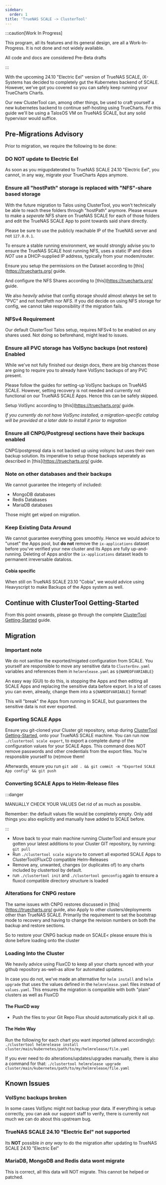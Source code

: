 ```yaml
---
sidebar:
  order: 1
title: 'TrueNAS SCALE -> ClusterTool'
---
```


:::caution[Work In Progress]

This program, all its features and its general design, are all a Work-In-Progress. It is not done and not widely available.

All code and docs are considered Pre-Beta drafts

:::

With the upcoming 24.10 "Electric Eel" version of TrueNAS SCALE, iX-Systems has decided to completely gut the Kubernetes backend of SCALE. However, we've got you covered so you can safely keep running your TrueCharts Charts.

Our new ClusterTool can, among other things, be used to craft yourself a new kubernetes backend to continue self-hosting using TrueCharts. For this guide we'll be using a TalosOS VM on TrueNAS SCALE, but any solid hypervisor would suffice.

## Pre-Migrations Advisory

Prior to migration, we require the following to be done:

### **DO NOT** update to Electric Eel

As soon as you migupdaterated to TrueNAS SCALE 24.10 "Electric Eel", you cannot, in any way, migrate your TrueCharts Apps anymore.

### Ensure all "hostPath" storage is replaced with "NFS"-share based storage

With the future migration to Talos using ClusterTool, you won't technically be able to reach these folders through "hostPath" anymore.
Please ensure to make a *seperate* NFS share on TrueNAS SCALE for each of those folders and edit the TrueNAS SCALE App to point towards said share directly.

Please be sure to use the publicly reachable IP of the TrueNAS server and not `127.0.0.1`.

To ensure a stable running environment, we would strongly advise you to ensure the TrueNAS SCALE host running NFS, uses a static IP and does *NOT* use a DHCP-supplied IP address, typically from your modem/router.

Ensure you setup the permissions on the Dataset according to [this](https://truecharts.org/ guide.

And configure the NFS Shares according to [this](https://truecharts.org/ guide.


We  also *heavily* advise that config storage should almost *always* be set to "PVC" and not *hostPath* nor *NFS*.  If you did decide on using NFS storage for config, we cannot take responsibility if the migration fails.

### NFSv4 Requirement

Our default ClusterTool Talos setup, requires NFSv4 to be enabled on any shares used.
Not doing so beforehand, might lead to issues.

### Ensure all PVC storage has VolSync backups (not restore) Enabled

While we've not fully finished our design docs, there are big chances those are going to require you to already have VolSync backups of any PVC present.

Please follow the guides for setting-up VolSync backups on TrueNAS SCALE. However, setting recovery is not needed and currently not functional on our TrueNAS SCALE Apps. Hence this can be safely skipped.

Setup VolSync according to [this](https://truecharts.org/ guide.

*If you currently do not have VolSync installed, a migration-specific catalog will be provided at a later date to install it prior to migration*

### Ensure all CNPG/Postgresql sections have their backups **enabled**

CNPG/postgresql data is not backed up using volsync but uses their own backup solution.
Its imperative to setup those backups seperately as described in [this](https://truecharts.org/ guide.

### Note on other databases and their backups

We cannot guarantee the integerty of included:
- MongoDB databases
- Redis Databases
- MariaDB databases

Those might get wiped on migration.

### Keep Existing Data Around

We cannot guarantee everything goes smoothly. Hence we would advice to "unset" the Apps pool, but **do not** remove the `ix-applications` dataset before you've verified your new cluster and its Apps are fully up-and-running. Deleting of Apps and/or the `ix-applications` dataset leads to permanent irreversable dataloss.

#### Cobia specific

When still on TrueNAS SCALE 23.10 "Cobia", we would advice using Heavyscript to make Backups of the Apps system as well.


## Continue with ClusterTool Getting-Started

From this point onwards, please go through the complete [ClusterTool Getting-Started](/clustertool/getting-started) guide.

## Migration

### Important note

We do not sanitise the exported/migated configuration from SCALE.
You yourself are responsible to move any sensitive data to `ClusterEnv.yaml` variables and references them in `helmrelease.yaml` as `${NAMEOFVARIABLE}`

An easy way (GUI) to do this, is stopping the Apps and then editing all SCALE Apps and replacing the sensitive data before export.
In a lot of cases you can even, already, change them into a `${NAMEOFVARIABLE}` format!

This will "break" the Apps from running in SCALE, but guarantees the sensitive data is not ever exported.

### Exporting SCALE Apps

Ensure you git-cloned your Cluster git repository, setup during [ClusterTool Getting-Started](/clustertool/getting-started), onto your TrueNAS SCALE machine.
You can run now `./clustertool scale export`, to export a complete dump of the configuration values for your SCALE Apps.
This command does NOT remove passwords and other credentials from the export files. You're responsible yourself to (re)move them!

Afterwards, ensure you run `git add . && git commit -m "Exported SCALE App config" && git push`

### Converting SCALE Apps to Helm-Release files

:::danger

MANUALLY CHECK YOUR VALUES
Get rid of as much as possible.

Remember: the default values file would be completely empty.
Only add things you also explicitly and manually have added to SCALE before.

:::

- Move back to your main machine running ClusterTool and ensure your gotten your latest additions to your Cluster GIT repository, by running: `git pull`
- Run `./clustertool scale migrate` to convert all exported SCALE Apps to ClusterTool/FluxCD compatible Helm-Releases
- Remove any, unwanted, changes (or duplicates of) to any charts included by clustertool by default.
- run `./clustertool init` and `./clustertool genconfig` again to ensure a fluxcd compatible directory structure is loaded

### Alterations for CNPG restore

The same issues with CNPG restores discussed in [this](https://truecharts.org/ guide, also Apply to other clusters/deployments other than TrueNAS SCALE.
Primarily the requirement to set the bootstrap mode to recovery and having to change the revision numbers on both the backup and restore sections.

So to restore your CNPG backup made on SCALE< please ensure this is done before loading onto the cluster

### Loading Into the Cluster

We heavily advice using FluxCD to keep all your charts synced with your github repository as-well-as allow for automated updates.

In case you do not, we've made an alternative for `helm install` and `helm upgrade` that uses the values defined in the `helmrelease.yaml` files instead of `values.yaml`.
This ensures the migration is compatible with both "plain" clusters as well as FluxCD

#### The FluxCD way

- Push the files to your Git Repo Flux should automatically pick it all up.

#### The Helm Way

Run the following for each chart you want imported (altered accordingly):
`./clustertool helmrelease install cluster/main/kubernetes/path/to/my/helmrelease/file.yaml`

If you ever need to do alterations/updates/upgrades manually, there is also a command for that:
`./clustertool helmrelease upgrade cluster/main/kubernetes/path/to/my/helmrelease/file.yaml`



## Known Issues

### VolSync backups broken
In some cases VolSync might not backup your data.
If everything is setup correctly, you can ask our support staff to verify, there is currently not much we can do about this upstream bug.

### TrueNAS SCALE 24.10 "Electric Eel" not supported

Its **NOT** possible *in any way* to do the migration after updating to TrueNAS SCALE 24.10 "Electric Eel"

### MariaDB, MongoDB and Redis data wont migrate

This is correct, all this data will NOT migrate.
This cannot be helped or patched.
